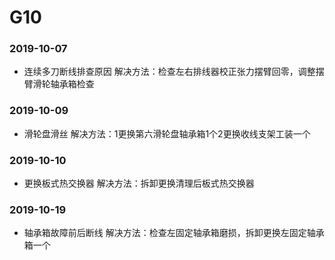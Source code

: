 ﻿# G10
### 2019-10-07
* 连续多刀断线排查原因 解决方法：检查左右排线器校正张力摆臂回零，调整摆臂滑轮轴承箱检查
### 2019-10-09
* 滑轮盘滑丝 解决方法：1更换第六滑轮盘轴承箱1个2更换收线支架工装一个
### 2019-10-10
* 更换板式热交换器 解决方法：拆卸更换清理后板式热交换器
### 2019-10-19
* 轴承箱故障前后断线  解决方法：检查左固定轴承箱磨损，拆卸更换左固定轴承箱一个





































